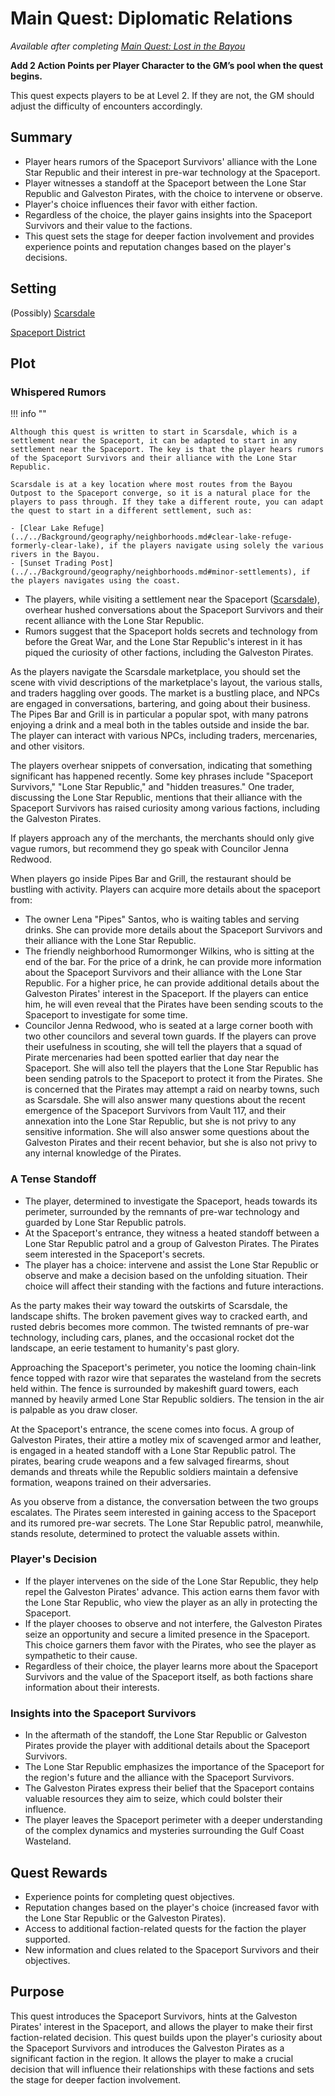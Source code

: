 # Main Quest: Diplomatic Relations

<!--availability-start-->
*Available after completing [Main Quest: Lost in the Bayou](Quest1.md)*

**Add 2 Action Points per Player Character to the GM’s pool when the quest begins.**

This quest expects players to be at Level 2. If they are not, the GM should adjust the difficulty of encounters accordingly.
<!--availability-end-->

## Summary

<!--summary-start-->
- Player hears rumors of the Spaceport Survivors' alliance with the Lone Star Republic and their interest in pre-war technology at the Spaceport.
- Player witnesses a standoff at the Spaceport between the Lone Star Republic and Galveston Pirates, with the choice to intervene or observe.
- Player's choice influences their favor with either faction.
- Regardless of the choice, the player gains insights into the Spaceport Survivors and their value to the factions.
- This quest sets the stage for deeper faction involvement and provides experience points and reputation changes based on the player's decisions.
<!--summary-end-->

## Setting
(Possibly) [Scarsdale](../../Background/geography/neighborhoods.md#scarsdale)

[Spaceport District](../../Background/geography/neighborhoods.md#spaceport-district-johnson-space-center)

## Plot

### Whispered Rumors

!!! info ""

    Although this quest is written to start in Scarsdale, which is a settlement near the Spaceport, it can be adapted to start in any settlement near the Spaceport. The key is that the player hears rumors of the Spaceport Survivors and their alliance with the Lone Star Republic.

    Scarsdale is at a key location where most routes from the Bayou Outpost to the Spaceport converge, so it is a natural place for the players to pass through. If they take a different route, you can adapt the quest to start in a different settlement, such as:

    - [Clear Lake Refuge](../../Background/geography/neighborhoods.md#clear-lake-refuge-formerly-clear-lake), if the players navigate using solely the various rivers in the Bayou.
    - [Sunset Trading Post](../../Background/geography/neighborhoods.md#minor-settlements), if the players navigates using the coast.

- The players, while visiting a settlement near the Spaceport ([Scarsdale](../../Background/geography/neighborhoods.md#scarsdale)), overhear hushed conversations about the Spaceport Survivors and their recent alliance with the Lone Star Republic.
- Rumors suggest that the Spaceport holds secrets and technology from before the Great War, and the Lone Star Republic's interest in it has piqued the curiosity of other factions, including the Galveston Pirates.

As the players navigate the Scarsdale marketplace, you should set the scene with vivid descriptions of the marketplace's layout, the various stalls, and traders haggling over goods. The market is a bustling place, and NPCs are engaged in conversations, bartering, and going about their business. The Pipes Bar and Grill is in particular a popular spot, with many patrons enjoying a drink and a meal both in the tables outside and inside the bar. The player can interact with various NPCs, including traders, mercenaries, and other visitors.

The players overhear snippets of conversation, indicating that something significant has happened recently. Some key phrases include "Spaceport Survivors," "Lone Star Republic," and "hidden treasures." One trader, discussing the Lone Star Republic, mentions that their alliance with the Spaceport Survivors has raised curiosity among various factions, including the Galveston Pirates.

If players approach any of the merchants, the merchants should only give vague rumors, but recommend they go speak with Councilor Jenna Redwood.

When players go inside Pipes Bar and Grill, the restaurant should be bustling with activity. Players can acquire more details about the spaceport from:

- The owner Lena "Pipes" Santos, who is waiting tables and serving drinks. She can provide more details about the Spaceport Survivors and their alliance with the Lone Star Republic.
- The friendly neighborhood Rumormonger Wilkins, who is sitting at the end of the bar. For the price of a drink, he can provide more information about the Spaceport Survivors and their alliance with the Lone Star Republic. For a higher price, he can provide additional details about the Galveston Pirates' interest in the Spaceport. If the players can entice him, he will even reveal that the Pirates have been sending scouts to the Spaceport to investigate for some time.
- Councilor Jenna Redwood, who is seated at a large corner booth with two other councilors and several town guards. If the players can prove their usefulness in scouting, she will tell the players that a squad of Pirate mercenaries had been spotted earlier that day near the Spaceport. She will also tell the players that the Lone Star Republic has been sending patrols to the Spaceport to protect it from the Pirates. She is concerned that the Pirates may attempt a raid on nearby towns, such as Scarsdale. She will also answer many questions about the recent emergence of the Spaceport Survivors from Vault 117, and their annexation into the Lone Star Republic, but she is not privy to any sensitive information. She will also answer some questions about the Galveston Pirates and their recent behavior, but she is also not privy to any internal knowledge of the Pirates.



### A Tense Standoff

- The player, determined to investigate the Spaceport, heads towards its perimeter, surrounded by the remnants of pre-war technology and guarded by Lone Star Republic patrols.
- At the Spaceport's entrance, they witness a heated standoff between a Lone Star Republic patrol and a group of Galveston Pirates. The Pirates seem interested in the Spaceport's secrets.
- The player has a choice: intervene and assist the Lone Star Republic or observe and make a decision based on the unfolding situation. Their choice will affect their standing with the factions and future interactions.


As the party makes their way toward the outskirts of Scarsdale, the landscape shifts. The broken pavement gives way to cracked earth, and rusted debris becomes more common. The twisted remnants of pre-war technology, including cars, planes, and the occasional rocket dot the landscape, an eerie testament to humanity's past glory.

Approaching the Spaceport's perimeter, you notice the looming chain-link fence topped with razor wire that separates the wasteland from the secrets held within. The fence is surrounded by makeshift guard towers, each manned by heavily armed Lone Star Republic soldiers. The tension in the air is palpable as you draw closer.

At the Spaceport's entrance, the scene comes into focus. A group of Galveston Pirates, their attire a motley mix of scavenged armor and leather, is engaged in a heated standoff with a Lone Star Republic patrol. The pirates, bearing crude weapons and a few salvaged firearms, shout demands and threats while the Republic soldiers maintain a defensive formation, weapons trained on their adversaries.

As you observe from a distance, the conversation between the two groups escalates. The Pirates seem interested in gaining access to the Spaceport and its rumored pre-war secrets. The Lone Star Republic patrol, meanwhile, stands resolute, determined to protect the valuable assets within.
 

### Player's Decision

- If the player intervenes on the side of the Lone Star Republic, they help repel the Galveston Pirates' advance. This action earns them favor with the Lone Star Republic, who view the player as an ally in protecting the Spaceport.
- If the player chooses to observe and not interfere, the Galveston Pirates seize an opportunity and secure a limited presence in the Spaceport. This choice garners them favor with the Pirates, who see the player as sympathetic to their cause.
- Regardless of their choice, the player learns more about the Spaceport Survivors and the value of the Spaceport itself, as both factions share information about their interests.
### Insights into the Spaceport Survivors

- In the aftermath of the standoff, the Lone Star Republic or Galveston Pirates provide the player with additional details about the Spaceport Survivors.
- The Lone Star Republic emphasizes the importance of the Spaceport for the region's future and the alliance with the Spaceport Survivors.
- The Galveston Pirates express their belief that the Spaceport contains valuable resources they aim to seize, which could bolster their influence.
- The player leaves the Spaceport perimeter with a deeper understanding of the complex dynamics and mysteries surrounding the Gulf Coast Wasteland.
## Quest Rewards

- Experience points for completing quest objectives.
- Reputation changes based on the player's choice (increased favor with the Lone Star Republic or the Galveston Pirates).
- Access to additional faction-related quests for the faction the player supported.
- New information and clues related to the Spaceport Survivors and their objectives.

## Purpose
This quest introduces the Spaceport Survivors, hints at the Galveston Pirates' interest in the Spaceport, and allows the player to make their first faction-related decision. This quest builds upon the player's curiosity about the Spaceport Survivors and introduces the Galveston Pirates as a significant faction in the region. It allows the player to make a crucial decision that will influence their relationships with these factions and sets the stage for deeper faction involvement.